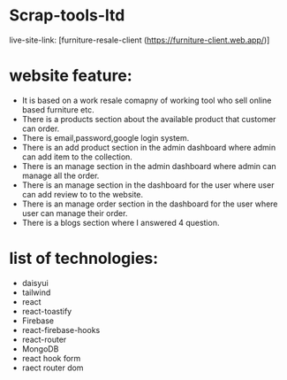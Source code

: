 # Scrap-tools-ltd

live-site-link: [furniture-resale-client (https://furniture-client.web.app/)]

# website feature:

- It is based on a work resale comapny of working tool who sell online based furniture etc.
- There is a products section about the available product that customer can order.
- There is email,password,google login system.
- There is an add product section in the admin dashboard where admin can add item to the collection.
- There is an manage section in the admin dashboard where admin can manage all the order.
- There is an manage section in the dashboard for the user where user can add review to to the website.
- There is an manage order section in the dashboard for the user where user can manage their order.
- There is a blogs section where I answered 4 question.

# list of technologies:

- daisyui
- tailwind
- react
- react-toastify
- Firebase
- react-firebase-hooks
- react-router
- MongoDB
- react hook form
- raect router dom
